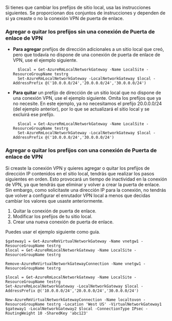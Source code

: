 Si tienes que cambiar los prefijos de sitio local, usa las instrucciones siguientes. Se proporcionan dos conjuntos de instrucciones y dependen de si ya creaste o no la conexión VPN de puerta de enlace.

### Agregar o quitar los prefijos sin una conexión de Puerta de enlace de VPN


- **Para agregar** prefijos de dirección adicionales a un sitio local que creó, pero que todavía no dispone de una conexión de puerta de enlace de VPN, use el ejemplo siguiente.

		$local = Get-AzureRmLocalNetworkGateway -Name LocalSite -ResourceGroupName testrg
		Set-AzureRmLocalNetworkGateway -LocalNetworkGateway $local -AddressPrefix @('10.0.0.0/24','20.0.0.0/24','30.0.0.0/24')


- **Para quitar** un prefijo de dirección de un sitio local que no dispone de una conexión VPN, use el ejemplo siguiente. Omita los prefijos que ya no necesite. En este ejemplo, ya no necesitamos el prefijo 20.0.0.0/24 (del ejemplo anterior), por lo que se actualizará el sitio local y se excluirá ese prefijo.

		$local = Get-AzureRmLocalNetworkGateway -Name LocalSite -ResourceGroupName testrg
		Set-AzureRmLocalNetworkGateway -LocalNetworkGateway $local -AddressPrefix @('10.0.0.0/24','30.0.0.0/24')

### Agregar o quitar los prefijos con una conexión de Puerta de enlace de VPN

Si creaste la conexión VPN y quieres agregar o quitar los prefijos de dirección IP contenidos en el sitio local, tendrás que realizar los pasos siguientes en orden. Esto provocará un tiempo de inactividad en la conexión de VPN, ya que tendrás que eliminar y volver a crear la puerta de enlace. Sin embargo, como solicitaste una dirección IP para la conexión, no tendrás que volver a configurar el enrutador VPN local a menos que decidas cambiar los valores que usaste anteriormente.

 
1. Quitar la conexión de puerta de enlace. 
2. Modificar los prefijos de tu sitio local. 
3. Crear una nueva conexión de puerta de enlace. 

Puedes usar el ejemplo siguiente como guía.


	$gateway1 = Get-AzureRmVirtualNetworkGateway -Name vnetgw1 -ResourceGroupName testrg
	$local = Get-AzureRmLocalNetworkGateway -Name LocalSite -ResourceGroupName testrg

	Remove-AzureRmVirtualNetworkGatewayConnection -Name vnetgw1 -ResourceGroupName testrg

	$local = Get-AzureRmLocalNetworkGateway -Name LocalSite -ResourceGroupName testrg
	Set-AzureRmLocalNetworkGateway -LocalNetworkGateway $local -AddressPrefix @('10.0.0.0/24','20.0.0.0/24','30.0.0.0/24')
	
	New-AzureRmVirtualNetworkGatewayConnection -Name localtovon -ResourceGroupName testrg -Location 'West US' -VirtualNetworkGateway1 $gateway1 -LocalNetworkGateway2 $local -ConnectionType IPsec -RoutingWeight 10 -SharedKey 'abc123'

<!---HONumber=AcomDC_0107_2016-->